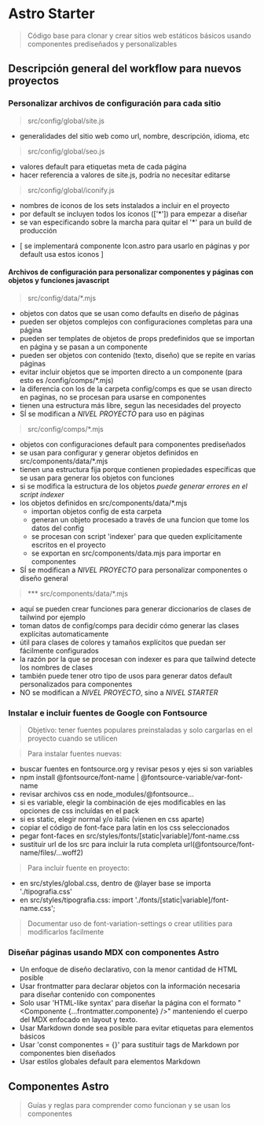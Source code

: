 
# Astro Starter

> Código base para clonar y crear sitios web estáticos básicos usando componentes prediseñados y personalizables


## Descripción general del workflow para nuevos proyectos


### Personalizar archivos de configuración para cada sitio

> src/config/global/site.js 
- generalidades del sitio web como url, nombre, descripción, idioma, etc

> src/config/global/seo.js 
- valores default para etiquetas meta de cada página 
- hacer referencia a valores de site.js, podría no necesitar editarse

> src/config/global/iconify.js 
- nombres de iconos de los sets instalados a incluir en el proyecto
- por default se incluyen todos los íconos (['*']) para empezar a diseñar
- se van especificando sobre la marcha para quitar el '*' para un build de producción
* [ se implementará componente Icon.astro para usarlo en páginas y por default usa estos iconos ]

#### Archivos de configuración para personalizar componentes y páginas con objetos y funciones javascript


> src/config/data/*.mjs
- objetos con datos que se usan como defaults en diseño de páginas
- pueden ser objetos complejos con configuraciones completas para una página
- pueden ser templates de objetos de props predefinidos que se importan en página y se pasan a un componente
- pueden ser objetos con contenido (texto, diseño) que se repite en varias páginas 
- evitar incluir objetos que se importen directo a un componente (para esto es /config/comps/*.mjs)
- la diferencia con los de la carpeta config/comps es que se usan directo en paginas, no se procesan para usarse en componentes
- tienen una estructura más libre, segun las necesidades del proyecto
- SÍ se modifican a *NIVEL PROYECTO* para uso en páginas


> src/config/comps/*.mjs
- objetos con configuraciones default para componentes prediseñados
- se usan para configurar y generar objetos definidos en src/components/data/*.mjs
- tienen una estructura fija porque contienen propiedades específicas que se usan para generar los objetos con funciones
- si se modifica la estructura de los objetos *puede generar errores en el script indexer*
- los objetos definidos en src/components/data/*.mjs 
	- importan objetos config de esta carpeta
	- generan un objeto procesado a través de una funcion que tome los datos del config
	- se procesan con script 'indexer' para que queden explícitamente escritos en el proyecto
	- se exportan en src/components/data.mjs para importar en componentes
- SÍ se modifican a *NIVEL PROYECTO* para personalizar componentes o diseño general


> *** src/components/data/*.mjs
- aquí se pueden crear funciones para generar diccionarios de clases de tailwind por ejemplo
- toman datos de config/comps para decidir cómo generar las clases explícitas automaticamente
- útil para clases de colores y tamaños explícitos que puedan ser fácilmente configurados
- la razón por la que se procesan con indexer es para que tailwind detecte los nombres de clases
- también puede tener otro tipo de usos para generar datos default personalizados para componentes
- NO se modifican a *NIVEL PROYECTO*, sino a *NIVEL STARTER*



### Instalar e incluir fuentes de Google con Fontsource

> Objetivo: tener fuentes populares preinstaladas y solo cargarlas en el proyecto cuando se utilicen

> Para instalar fuentes nuevas:
- buscar fuentes en fontsource.org y revisar pesos y ejes si son variables
- npm install @fontsource/font-name | @fontsource-variable/var-font-name
- revisar archivos css en node_modules/@fontsource...
- si es variable, elegir la combinación de ejes modificables en las opciones de css incluídas en el pack 
- si es static, elegir normal y/o italic (vienen en css aparte)
- copiar el código de font-face para latin en los css seleccionados
- pegar font-faces en src/styles/fonts/[static|variable]/font-name.css
- sustituir url de los src para incluir la ruta completa url(@fontsource/font-name/files/...woff2)

> Para incluir fuente en proyecto:
- en src/styles/global.css, dentro de @layer base se importa './tipografia.css'
- en src/styles/tipografia.css: import './fonts/[static|variable]/font-name.css';

> Documentar uso de font-variation-settings o crear utilities para modificarlos facilmente



### Diseñar páginas usando MDX con componentes Astro

- Un enfoque de diseño declarativo, con la menor cantidad de HTML posible
- Usar frontmatter para declarar objetos con la información necesaria para diseñar contenido con componentes
- Solo usar 'HTML-like syntax' para diseñar la página con el formato 
	"<Componente {...frontmatter.componente} />" manteniendo el cuerpo del MDX enfocado en layout y texto.
- Usar Markdown donde sea posible para evitar etiquetas para elementos básicos
- Usar 'const componentes = {}' para sustituir tags de Markdown por componentes bien diseñados
- Usar estilos globales default para elementos Markdown




## Componentes Astro

> Guías y reglas para comprender como funcionan y se usan los componentes